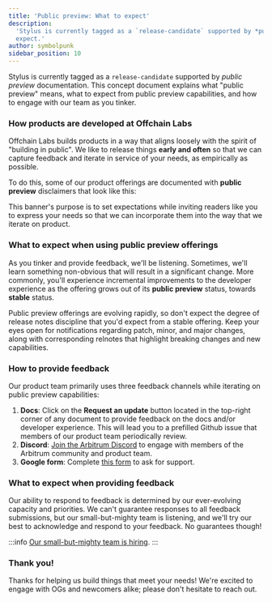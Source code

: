 ```yaml
---
title: 'Public preview: What to expect'
description:
  'Stylus is currently tagged as a `release-candidate` supported by *public preview* documentation. This concept document explains what this means, and what to
  expect.'
author: symbolpunk
sidebar_position: 10
---
```


Stylus is currently tagged as a `release-candidate` supported by _public preview_ documentation. This concept document explains what "public preview" means,
what to expect from public preview capabilities, and how to engage with our team as you tinker.

### How products are developed at Offchain Labs

Offchain Labs builds products in a way that aligns loosely with the spirit of "building in public". We like to release things **early and often** so that we can
capture feedback and iterate in service of your needs, as empirically as possible.

To do this, some of our product offerings are documented with **public preview** disclaimers that look like this:

This banner's purpose is to set expectations while inviting readers like you to express your needs so that we can incorporate them into the way that we iterate
on product.

### What to expect when using public preview offerings

As you tinker and provide feedback, we'll be listening. Sometimes, we'll learn something non-obvious that will result in a significant change. More commonly,
you'll experience incremental improvements to the developer experience as the offering grows out of its **public preview** status, towards **stable** status.

Public preview offerings are evolving rapidly, so don't expect the degree of release notes discipline that you'd expect from a stable offering. Keep your eyes
open for notifications regarding patch, minor, and major changes, along with corresponding relnotes that highlight breaking changes and new capabilities.

### How to provide feedback

Our product team primarily uses three feedback channels while iterating on public preview capabilities:

1.  **Docs**: Click on the **Request an update** button located in the top-right corner of any document to provide feedback on the docs and/or developer
    experience. This will lead you to a prefilled Github issue that members of our product team periodically review.
2.  **Discord**: [Join the Arbitrum Discord](https://discord.gg/arbitrum) to engage with members of the Arbitrum community and product team.
3.  **Google form**: Complete [this form](http://bit.ly/3yy6EUK) to ask for support.

### What to expect when providing feedback

Our ability to respond to feedback is determined by our ever-evolving capacity and priorities. We can't guarantee responses to all feedback submissions, but our
small-but-mighty team is listening, and we'll try our best to acknowledge and respond to your feedback. No guarantees though!

:::info [Our small-but-mighty team is hiring](https://jobs.lever.co/offchainlabs). :::

### Thank you!

Thanks for helping us build things that meet your needs! We're excited to engage with OGs and newcomers alike; please don't hesitate to reach out.
